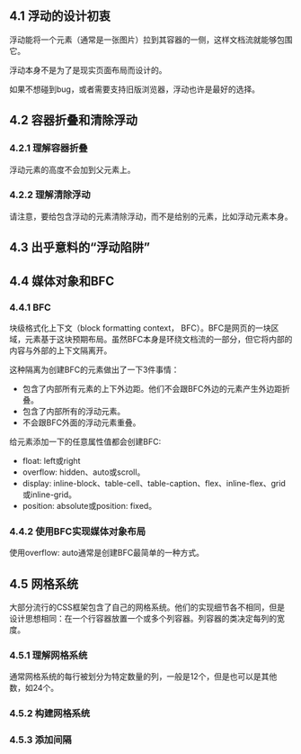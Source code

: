 ## 4.1 浮动的设计初衷

浮动能将一个元素（通常是一张图片）拉到其容器的一侧，这样文档流就能够包围它。

浮动本身不是为了是现实页面布局而设计的。



如果不想碰到bug，或者需要支持旧版浏览器，浮动也许是最好的选择。

## 4.2 容器折叠和清除浮动

### 4.2.1 理解容器折叠

浮动元素的高度不会加到父元素上。

### 4.2.2 理解清除浮动

请注意，要给包含浮动的元素清除浮动，而不是给别的元素，比如浮动元素本身。

## 4.3 出乎意料的“浮动陷阱”

## 4.4 媒体对象和BFC

### 4.4.1 BFC 

块级格式化上下文（block formatting context， BFC）。BFC是网页的一块区域，元素基于这块预期布局。虽然BFC本身是环绕文档流的一部分，但它将内部的内容与外部的上下文隔离开。

这种隔离为创建BFC的元素做出了一下3件事情：

- 包含了内部所有元素的上下外边距。他们不会跟BFC外边的元素产生外边距折叠。
- 包含了内部所有的浮动元素。
- 不会跟BFC外面的浮动元素重叠。



给元素添加一下的任意属性值都会创建BFC:

- float: left或right
- overflow: hidden、auto或scroll。
- display: inline-block、table-cell、table-caption、flex、inline-flex、grid或inline-grid。
- position: absolute或position: fixed。

### 4.4.2 使用BFC实现媒体对象布局

使用overflow: auto通常是创建BFC最简单的一种方式。

## 4.5 网格系统

大部分流行的CSS框架包含了自己的网格系统。他们的实现细节各不相同，但是设计思想相同：在一个行容器放置一个或多个列容器。列容器的类决定每列的宽度。

### 4.5.1 理解网格系统

通常网格系统的每行被划分为特定数量的列，一般是12个，但是也可以是其他数，如24个。

### 4.5.2 构建网格系统

### 4.5.3 添加间隔


